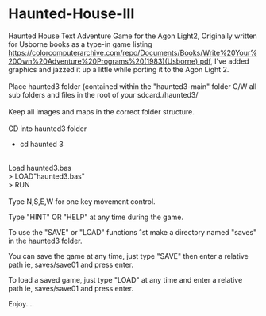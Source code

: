 # Haunted-House-III
Haunted House Text Adventure Game for the Agon Light2, Originally written for Usborne books as a type-in game listing https://colorcomputerarchive.com/repo/Documents/Books/Write%20Your%20Own%20Adventure%20Programs%20(1983)(Usborne).pdf, I've added graphics and jazzed it up a little while porting it to the Agon Light 2.<BR>
<BR>
Place haunted3 folder (contained within the "haunted3-main" folder C/W all sub folders and files in the root of your sdcard./haunted3/ <BR>
<BR>
Keep all images and maps in the correct folder structure.<BR>
<BR>
  CD into haunted3 folder<BR>
* cd haunted 3<BR>
<BR>
  Load haunted3.bas<BR>
> LOAD"haunted3.bas"<BR>
> RUN<BR>
<BR>
Type N,S,E,W for one key movement control.<br>

Type "HINT" OR "HELP" at any time during the game.<br>

To use the "SAVE" or "LOAD" functions 1st make a directory named "saves" in the haunted3 folder.<BR>

You can save the game at any time, just type "SAVE" then enter a relative path ie, saves/save01 and press enter.<BR>

To load a saved game, just type "LOAD" at any time and enter a relative path ie, saves/save01 and press enter.


Enjoy....<BR>
